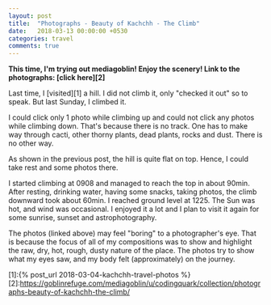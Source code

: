 ```yaml
---
layout: post
title:  "Photographs - Beauty of Kachchh - The Climb"
date:   2018-03-13 00:00:00 +0530
categories: travel
comments: true
---
```


**This time, I'm trying out mediagoblin! Enjoy the scenery! Link to the photographs: [click here][2]**

Last time, I [visited][1] a hill. I did not climb it, only "checked it out" so to speak. But last Sunday, I climbed it.

I could click only 1 photo while climbing up and could not click any photos while climbing down. That's because there is no track. One has to make way through cacti, other thorny plants, dead plants, rocks and dust. There is no other way.

As shown in the previous post, the hill is quite flat on top. Hence, I could take rest and some photos there.

I started climbing at 0908 and managed to reach the top in about 90min. After resting, drinking water, having some snacks, taking photos, the climb downward took about 60min. I reached ground level at 1225. The Sun was hot, and wind was occasional. I enjoyed it a lot and I plan to visit it again for some sunrise, sunset and astrophotography.

The photos (linked above) may feel "boring" to a photographer's eye. That is because the focus of all of my compositions was to show and highlight the raw, dry, hot, rough, dusty nature of the place. The photos try to show what my eyes saw, and my body felt (approximately) on the journey.

[1]:{% post_url 2018-03-04-kachchh-travel-photos %}
[2]:https://goblinrefuge.com/mediagoblin/u/codingquark/collection/photographs-beauty-of-kachchh-the-climb/
